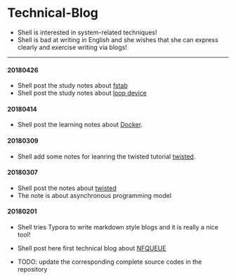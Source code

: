 # Technical-Blog

* Shell is interested in system-related techniques!
* Shell is bad at writing in English and she wishes that she can express clearly and exercise writing via blogs!

----
#### 20180426

* Shell post the study notes about [fstab](LoopDevice/fstab.md)
* Shell post the study notes about [loop device](LoopDevice/loopdevice.md)

#### 20180414

* Shell post the learning notes about [Docker](Docker/rundocker.md).

#### 20180309

* Shell add some notes for leanring the twisted tutorial [twisted](twisted/Twisted.md).

#### 20180307

* Shell post the notes about [twisted](twisted/Twisted.md)
* The note is about asynchronous programming model

#### 20180201

* Shell tries Typora to write markdown style blogs and it is really a nice tool! 


* Shell post here first technical blog about [NFQUEUE](NFQUEUE/NFQUEUE.md) 
* TODO: update the corresponding complete source codes in the repository


​
